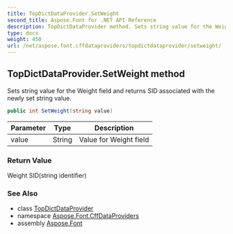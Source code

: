 ```yaml
---
title: TopDictDataProvider.SetWeight
second_title: Aspose.Font for .NET API Reference
description: TopDictDataProvider method. Sets string value for the Weight field and returns SID associated with the newly set string value
type: docs
weight: 450
url: /net/aspose.font.cffdataproviders/topdictdataprovider/setweight/
---
```

## TopDictDataProvider.SetWeight method

Sets string value for the Weight field and returns SID associated with the newly set string value.

```csharp
public int SetWeight(string value)
```

| Parameter | Type | Description |
| --- | --- | --- |
| value | String | Value for Weight field |

### Return Value

Weight SID(string identifier)

### See Also

* class [TopDictDataProvider](../)
* namespace [Aspose.Font.CffDataProviders](../../../aspose.font.cffdataproviders/)
* assembly [Aspose.Font](../../../)


